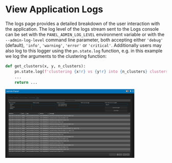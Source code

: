 # View Application Logs

The logs page provides a detailed breakdown of the user interaction with the application. The log level of the logs stream sent to the Logs console can be set with the `PANEL_ADMIN_LOG_LEVEL` environment variable or with the `--admin-log-level` command line parameter, both accepting either `'debug'` (default), `'info'`, `'warning'`, `'error'` or `'critical'`. Additionally users may also log to this logger using the `pn.state.log` function, e.g. in this example we log the arguments to the clustering function:

```python
def get_clusters(x, y, n_clusters):
    pn.state.log(f'clustering {x!r} vs {y!r} into {n_clusters} clusters.')
    ...
    return ...
```

<img src="../../_static/admin_logs.png" width="80%"></img>
